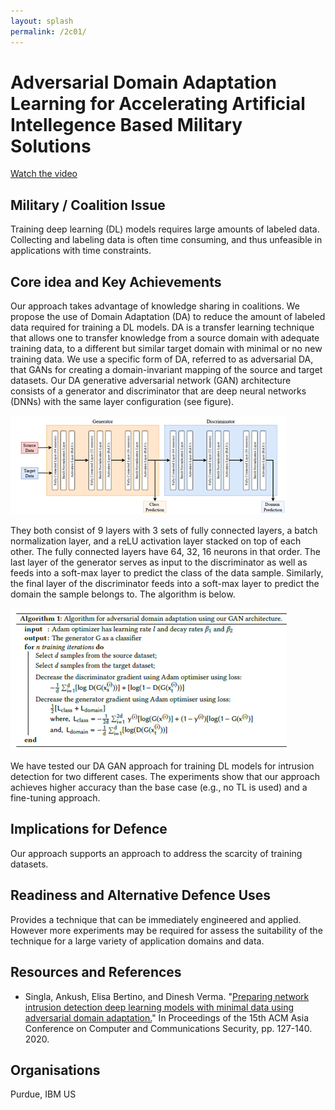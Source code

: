 ```yaml
---
layout: splash
permalink: /2c01/
---
```


# Adversarial Domain Adaptation Learning for Accelerating Artificial Intellegence Based Military Solutions

[Watch the video](https://ibm.box.com/v/Showcase-2c01-video)

## Military / Coalition Issue
Training deep learning (DL) models requires large amounts of labeled
data. Collecting and labeling data is often time consuming, and thus unfeasible in applications with time constraints. 

## Core idea and Key Achievements
Our approach takes advantage of knowledge sharing in coalitions. We propose the use of Domain Adaptation (DA) to reduce the amount of labeled data required for training a DL models. DA is a transfer learning technique that allows one to transfer knowledge from a source domain with adequate training data, to a different but similar target domain with minimal or no new training data. We use a specific form of DA, referred to as adversarial DA, that GANs for creating a domain-invariant mapping of the source and target datasets. Our DA generative adversarial network (GAN) architecture consists of a generator and discriminator that are deep neural networks (DNNs) with the same layer configuration (see figure). 

  ![image info](/dais/achievements/images/2c01-figure1.png)
  
They both consist of 9 layers with 3 sets of fully connected layers, a batch normalization layer, and a reLU activation layer stacked on top of each other. The fully connected layers have 64, 32, 16 neurons in that order. The last layer of the generator serves as input to the discriminator as well as feeds into a soft-max layer to predict the class of the data sample. Similarly, the final layer of the discriminator feeds into a soft-max layer to predict the domain the sample belongs to. The algorithm is below.

  ![image info](/dais/achievements/images/2c01-figure2.png)
  
We have tested our DA GAN approach for training DL models for intrusion detection for two different cases. The experiments show that our approach achieves higher accuracy than the base case (e.g., no TL is used) and a fine-tuning approach. 

## Implications for Defence
Our approach supports an approach to address the scarcity of training datasets.

## Readiness and Alternative Defence Uses
Provides a technique that can be immediately engineered and applied. However more experiments may be required for assess the suitability of the technique for a large variety of application domains and data.

## Resources and References
* Singla, Ankush, Elisa Bertino, and Dinesh Verma. "[Preparing network intrusion detection deep learning models with minimal data using adversarial domain adaptation.](/doc-6050/)" In Proceedings of the 15th ACM Asia Conference on Computer and Communications Security, pp. 127-140. 2020.

## Organisations
Purdue, IBM US 

